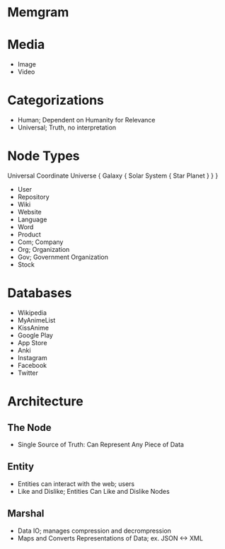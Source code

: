 # Memgram


# Media
* Image
* Video

# Categorizations
* Human; Dependent on Humanity for Relevance
* Universal; Truth, no interpretation

# Node Types
Universal Coordinate
Universe {
  Galaxy {
    Solar System {
      Star
      Planet
    }
  }
}
* User
* Repository
* Wiki
* Website
* Language
* Word
* Product
* Com; Company
* Org; Organization
* Gov; Government Organization
* Stock

# Databases
* Wikipedia
* MyAnimeList
* KissAnime
* Google Play
* App Store
* Anki
* Instagram
* Facebook
* Twitter

# Architecture
## The Node
   * Single Source of Truth: Can Represent Any Piece of Data
## Entity
   * Entities can interact with the web; users
   * Like and Dislike; Entities Can Like and Dislike Nodes
## Marshal
   * Data IO; manages compression and decrompression
   * Maps and Converts Representations of Data; ex. JSON <-> XML
